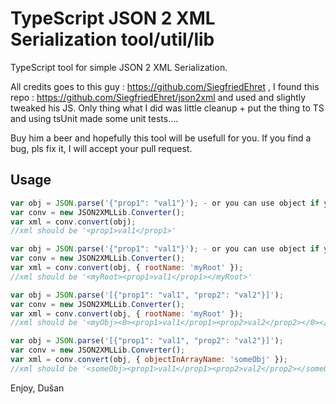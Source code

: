 TypeScript JSON 2 XML Serialization tool/util/lib
=======================

TypeScript tool for simple JSON 2 XML Serialization.

All credits goes to this guy : https://github.com/SiegfriedEhret , I found this repo : https://github.com/SiegfriedEhret/json2xml and used and slightly tweaked his JS. Only thing what I did was little cleanup + put the thing to TS and using tsUnit made some unit tests....

Buy him a beer and hopefully this tool will be usefull for you. If you find a bug, pls fix it, I will accept your pull request.

Usage
-
```javascript
var obj = JSON.parse('{"prop1": "val1"}'); - or you can use object if you want directly
var conv = new JSON2XMLLib.Converter();
var xml = conv.convert(obj);
//xml should be '<prop1>val1</prop1>'

var obj = JSON.parse('{"prop1": "val1"}'); - or you can use object if you want directly
var conv = new JSON2XMLLib.Converter();
var xml = conv.convert(obj, { rootName: 'myRoot' });
//xml should be '<myRoot><prop1>val1</prop1></myRoot>'

var obj = JSON.parse('[{"prop1": "val1", "prop2": "val2"}]');
var conv = new JSON2XMLLib.Converter();
var xml = conv.convert(obj, { rootName: 'myRoot' });
//xml should be '<myObj><0><prop1>val1</prop1><prop2>val2</prop2></0></myObj>'

var obj = JSON.parse('[{"prop1": "val1", "prop2": "val2"}]');
var conv = new JSON2XMLLib.Converter();
var xml = conv.convert(obj, { objectInArrayName: 'someObj' });
//xml should be '<someObj><prop1>val1</prop1><prop2>val2</prop2></someObj>'
```

Enjoy,
Dušan